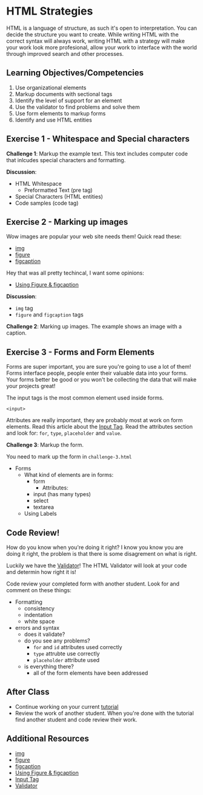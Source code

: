 # HTML Strategies

HTML is a language of structure, as such it's open to 
interpretation. You can decide the structure you want to 
create. While writing HTML with the correct 
syntax will always work, writing HTML with a strategy 
will make your work look more profesional, allow your 
work to interface with the world
through improved search and other processes. 

## Learning Objectives/Competencies

1. Use organizational elements
1. Markup documents with sectional tags
1. Identify the level of support for an element
1. Use the validator to find problems and solve them
1. Use form elements to markup forms
1. Identify and use HTML entities

## Exercise 1 - Whitespace and Special characters

**Challenge 1**: Markup the example text. This text includes computer code that inlcudes special characters and formatting. 

**Discussion**: 

- HTML Whitespace
  - Preformatted Text (pre tag)
- Special Characters (HTML entities)
- Code samples (code tag)

## Exercise 2 - Marking up images

Wow images are popular your web site needs them! Quick read these: 

- [img](https://www.w3schools.com/tags/tag_img.asp)
- [figure](https://www.w3schools.com/tags/tag_figure.asp)
- [figcaption](https://www.w3schools.com/tags/tag_figcaption.asp)

Hey that was all pretty techincal, I want some opinions: 

- [Using Figure & figcaption](http://html5doctor.com/the-figure-figcaption-elements/)

**Discussion**:

- `img` tag
- `figure` and `figcaption` tags

**Challenge 2**: Marking up images. The example shows an image with a caption. 

## Exercise 3 - Forms and Form Elements

Forms are super important, you are sure you're going to use a lot of them! Forms interface people, people enter their valuable data into your forms. Your forms better be good or you won't be collecting the data that will make your projects great! 

The input tags is the most common element used inside forms.

`<input>`

Attributes are really important, they are probably most at work on form elements. Read this article about the [Input Tag](https://www.w3schools.com/tags/tag_input.asp). Read the attributes section and look for: `for`, `type`, `placeholder` and `value`. 

**Challenge 3**: Markup the form. 

You need to mark up the form in `challenge-3.html`

- Forms
  - What kind of elements are in forms: 
    - form 
      - Attributes: 
    - input (has many types)
    - select
    - textarea
  - Using Labels 
  
## Code Review! 

How do you know when you're doing it right? I know you know you are doing it right, the problem is that there is some disagrement on what is right. 

Luckily  we have the [Validator](https://validator.w3.org)! The HTML Validator will look at your code and determin how right it is! 

Code review your completed form with another student. Look for and comment on these things: 

- Formatting
  - consistency
  - indentation
  - white space
- errors and syntax
  - does it validate? 
  - do you see any problems? 
    - `for` and `id` attributes used correctly
    - `type` attrubte use correctly
    - `placeholder` attribute used 
  - is everything there? 
    - all of the form elements have been addressed

## After Class

- Continue working on your current [tutorial](https://www.makeschool.com/academy/track/we-sell-shoes) 
- Review the work of another student. When you're done with the tutorial find another student and code review their work. 

## Additional Resources

- [img](https://www.w3schools.com/tags/tag_img.asp)
- [figure](https://www.w3schools.com/tags/tag_figure.asp)
- [figcaption](https://www.w3schools.com/tags/tag_figcaption.asp)
- [Using Figure & figcaption](http://html5doctor.com/the-figure-figcaption-elements/)
- [Input Tag](https://www.w3schools.com/tags/tag_input.asp)
- [Validator](https://validator.w3.org)